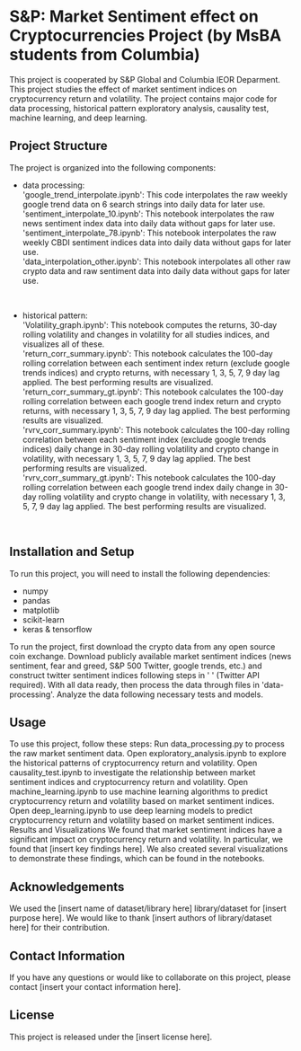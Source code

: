 # S&P: Market Sentiment effect on Cryptocurrencies Project (by MsBA students from Columbia)
This project is cooperated by S&amp;P Global and Columbia IEOR Deparment.
This project studies the effect of market sentiment indices on cryptocurrency return and volatility. The project contains major code for data processing, historical pattern exploratory analysis, causality test, machine learning, and deep learning.

## Project Structure
The project is organized into the following components:

- data processing: <br>
'google_trend_interpolate.ipynb': This code interpolates the raw weekly google trend data on 6 search strings into daily data for later use.<br>
'sentiment_interpolate_10.ipynb': This notebook interpolates the raw news sentiment index data into daily data without gaps for later use.<br>
'sentiment_interpolate_78.ipynb': This notebook interpolates the raw weekly CBDI sentiment indices data into daily data without gaps for later use.<br>
'data_interpolation_other.ipynb': This notebook interpolates all other raw crypto data and raw sentiment data into daily data without gaps for later use.<br>
<br>

- historical pattern: <br>
'Volatility_graph.ipynb': This notebook computes the returns, 30-day rolling volatility and changes in volatility for all studies indices, and visualizes all of these.<br>
'return_corr_summary.ipynb': This notebook calculates the 100-day rolling correlation between each sentiment index return (exclude google trends indices) and crypto returns, with necessary 1, 3, 5, 7, 9 day lag applied. The best performing results are visualized.<br>
'return_corr_summary_gt.ipynb': This notebook calculates the 100-day rolling correlation between each google trend index return and crypto returns, with necessary 1, 3, 5, 7, 9 day lag applied. The best performing results are visualized.<br>
'rvrv_corr_summary.ipynb': This notebook calculates the 100-day rolling correlation between each sentiment index (exclude google trends indices) daily change in 30-day rolling volatility and crypto change in volatility, with necessary 1, 3, 5, 7, 9 day lag applied. The best performing results are visualized.<br>
'rvrv_corr_summary_gt.ipynb': This notebook calculates the 100-day rolling correlation between each google trend index daily change in 30-day rolling volatility and crypto change in volatility, with necessary 1, 3, 5, 7, 9 day lag applied. The best performing results are visualized.<br>
<br>

## Installation and Setup
To run this project, you will need to install the following dependencies:
- numpy
- pandas
- matplotlib
- scikit-learn
- keras & tensorflow

To run the project, first download the crypto data from any open source coin exchange. Download publicly available market sentiment indices (news sentiment, fear and greed, S&P 500 Twitter, google trends, etc.) and construct twitter sentiment indices following steps in ' ' (Twitter API required). With all data ready, then process the data through files in 'data-processing'. Analyze the data following necessary tests and models.


## Usage
To use this project, follow these steps:
Run data_processing.py to process the raw market sentiment data.
Open exploratory_analysis.ipynb to explore the historical patterns of cryptocurrency return and volatility.
Open causality_test.ipynb to investigate the relationship between market sentiment indices and cryptocurrency return and volatility.
Open machine_learning.ipynb to use machine learning algorithms to predict cryptocurrency return and volatility based on market sentiment indices.
Open deep_learning.ipynb to use deep learning models to predict cryptocurrency return and volatility based on market sentiment indices.
Results and Visualizations
We found that market sentiment indices have a significant impact on cryptocurrency return and volatility. In particular, we found that [insert key findings here]. We also created several visualizations to demonstrate these findings, which can be found in the notebooks.

## Acknowledgements
We used the [insert name of dataset/library here] library/dataset for [insert purpose here]. We would like to thank [insert authors of library/dataset here] for their contribution.

## Contact Information
If you have any questions or would like to collaborate on this project, please contact [insert your contact information here].

## License
This project is released under the [insert license here].
